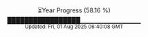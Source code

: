 <p align="center">
⏳Year Progress (58.16 %) <br>
█████████████████▁▁▁▁▁▁▁▁▁▁▁▁▁ <br>
<sub>Updated: Fri, 01 Aug 2025 06:40:08 GMT</sub>
</p>

